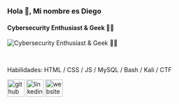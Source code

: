 ### Hola 👋, Mi nombre es Diego
#### Cybersecurity Enthusiast & Geek 👨‍💻
![Cybersecurity Enthusiast & Geek 👨‍💻](https://teeltechcanada.com/2015/wp-content/uploads/2017/07/hacker-banner.jpg)

‍

Habilidades: HTML / CSS /  JS / MySQL / Bash / Kali / CTF



[<img src='https://cdn.jsdelivr.net/npm/simple-icons@3.0.1/icons/github.svg' alt='github' height='40'>](https://github.com/diegosope)  [<img src='https://cdn.jsdelivr.net/npm/simple-icons@3.0.1/icons/linkedin.svg' alt='linkedin' height='40'>](https://www.linkedin.com/in/diego-sg/)  [<img src='https://cdn.jsdelivr.net/npm/simple-icons@3.0.1/icons/icloud.svg' alt='website' height='40'>](https://minibio-diegosg.vercel.app/)  

